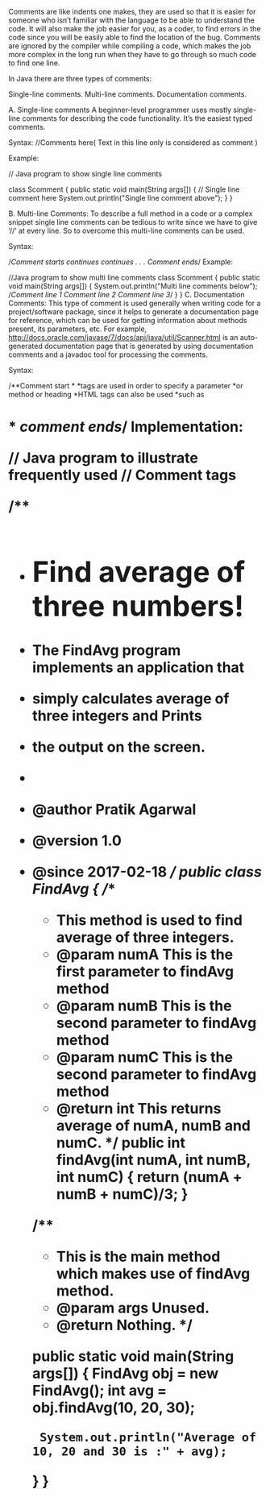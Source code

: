  Comments are like indents one makes, they are used so that it is easier for someone who isn’t familiar with the language to be able to understand the code. It will also make the job easier for you, as a coder, to find errors in the code since you will be easily able to find the location of the bug. Comments are ignored by the compiler while compiling a code, which makes the job more complex in the long run when they have to go through so much code to find one line.

In Java there are three types of comments: 

 Single-line comments.
 Multi-line comments.
 Documentation comments.

A. Single-line comments
 A beginner-level programmer uses mostly single-line comments for describing the code functionality. It’s the easiest typed comments.

 Syntax: //Comments here( Text in this line only is considered as comment )

 Example:


 // Java program to show single line comments
 
 class Scomment
 {
     public static void main(String args[])
    { 
         // Single line comment here
         System.out.println("Single line comment above"); 
    }
 }

B. Multi-line Comments:
 To describe a full method in a code or a complex snippet single line comments can be tedious to write since we have to give ‘//’ at every line. So to overcome this multi-line comments can be used. 

 Syntax: 

 /*Comment starts
 continues
 continues
 .
 .
 .
 Comment ends*/ 
 Example:  


 //Java program to show multi line comments
 class Scomment
 {
    public static void main(String args[])
    { 
        System.out.println("Multi line comments below");
        /*Comment line 1
          Comment line 2 
          Comment line 3*/
    }
 }
C. Documentation Comments:
 This type of comment is used generally when writing code for a project/software package, since it helps to generate a documentation page for reference, which can be used for getting information about methods present, its parameters, etc. For example, http://docs.oracle.com/javase/7/docs/api/java/util/Scanner.html is an auto-generated documentation page that is generated by using documentation comments and a javadoc tool for processing the comments.

 Syntax:  

 /**Comment start
 *
 *tags are used in order to specify a parameter
 *or method or heading
 *HTML tags can also be used 
 *such as <h1>
 *
 *comment ends*/ 
 Implementation: 


 // Java program to illustrate frequently used 
 // Comment tags
 
 /**
 * <h1>Find average of three numbers!</h1>
 * The FindAvg program implements an application that
 * simply calculates average of three integers and Prints
 * the output on the screen.
 *
 * @author  Pratik Agarwal
 * @version 1.0
 * @since   2017-02-18
 */
 public class FindAvg 
 {
    /**
    * This method is used to find average of three integers.
    * @param numA This is the first parameter to findAvg method
    * @param numB  This is the second parameter to findAvg method
    * @param numC  This is the second parameter to findAvg method
    * @return int This returns average of numA, numB and numC.
    */
    public int findAvg(int numA, int numB, int numC) 
    {
        return (numA + numB + numC)/3;
    }
 
    /**
    * This is the main method which makes use of findAvg method.
    * @param args Unused.
    * @return Nothing.
    */
 
    public static void main(String args[]) 
    {
        FindAvg obj = new FindAvg();
        int avg = obj.findAvg(10, 20, 30);
 
        System.out.println("Average of 10, 20 and 30 is :" + avg);
    }
 }